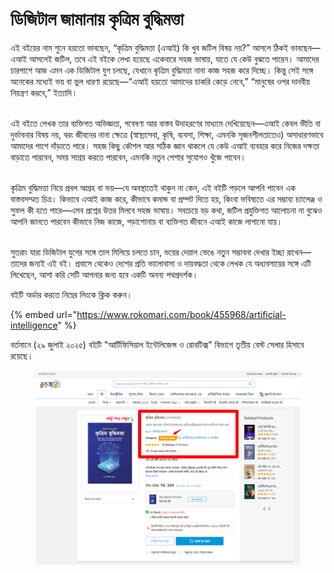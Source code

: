 # ডিজিটাল জামানায় কৃত্রিম বুদ্ধিমত্তা



এই বইয়ের নাম শুনে হয়তো ভাবছেন, “কৃত্রিম বুদ্ধিমত্তা (এআই) কি খুব জটিল বিষয় নয়?” আসলে ঠিকই ভাবছেন—এআই আসলেই জটিল, তবে এই বইকে লেখা হয়েছে একেবারে সহজ ভাষায়, যাতে যে কেউ বুঝতে পারেন। আমাদের চারপাশে আজ এমন এক ডিজিটাল যুগ চলছে, যেখানে কৃত্রিম বুদ্ধিমত্তা নানা কাজ সহজ করে দিচ্ছে। কিন্তু সেই সঙ্গে অনেকের মধ্যেই ভয় বা ভুল ধারণা রয়েছে—“এআই হয়তো আমাদের চাকরি কেড়ে নেবে,” “মানুষের ওপর দানবীয় নিয়ন্ত্রণ করবে,” ইত্যাদি।

\
এই বইতে লেখক তার ব্যক্তিগত অভিজ্ঞতা, গবেষণা আর বাস্তব উদাহরণের মাধ্যমে দেখিয়েছেন—এআই কেবল ভীতি বা দুর্ভাবনার বিষয় নয়, বরং জীবনের নানা ক্ষেত্রে (স্বাস্থ্যসেবা, কৃষি, ব্যবসা, শিক্ষা, এমনকি সৃজনশীলতাতেও) অসাধারণভাবে আমাদের পাশে দাঁড়াতে পারে। সহজ কিছু কৌশল আর সঠিক জ্ঞান থাকলে যে কেউ এআই ব্যবহার করে নিজের দক্ষতা বাড়াতে পারবেন, সময় সাশ্রয় করতে পারবেন, এমনকি নতুন পেশার সুযোগও খুঁজে পাবেন।

\
কৃত্রিম বুদ্ধিমত্তা নিয়ে প্রবল আগ্রহ বা ভয়—যে অবস্থাতেই থাকুন না কেন, এই বইটি পড়লে আপনি পাবেন এক বাস্তবসম্মত চিত্র। কিভাবে এআই কাজ করে, কীভাবে কমান্ড বা প্রম্পট দিতে হয়, কিংবা ভবিষ্যতে এর সম্ভাব্য চ্যালেঞ্জ ও সুফল কী হতে পারে—এসব প্রশ্নের উত্তর মিলবে সহজ ভাষায়। সবচেয়ে বড় কথা, জটিল প্রযুক্তিগত আলোচনা না বুঝেও আপনি জানতে পারবেন কীভাবে নিজ কাজে, পড়াশোনায় বা ব্যক্তিগত জীবনে এআই কাজে লাগানো যায়।

\
সুতরাং যারা ডিজিটাল যুগের সঙ্গে তাল মিলিয়ে চলতে চান, ভয়ের দেয়াল ভেঙে নতুন সম্ভাবনা দেখার ইচ্ছা রাখেন—তাদের জন্যই এই বই। প্রবাসে থেকেও দেশের প্রতি ভালোবাসা ও দায়বদ্ধতা থেকে লেখক যে অধ্যবসায়ের সঙ্গে এটি লিখেছেন, আশা করি সেটি আপনার জন্য হবে একটি অনন্য পথপ্রদর্শক।



বইটি অর্ডার করতে নিম্নের লিংকে ক্লিক করুন।&#x20;

{% embed url="https://www.rokomari.com/book/455968/artificial-intelligence" %}



বর্তমানে (২৯ জুলাই ২০২৫) বইটি "আর্টিফিসিয়াল ইন্টেলিজেন্স ও রোবটিক্স" বিভাগে তৃতীয় বেস্ট সেলার হিসাবে রয়েছে।&#x20;

<figure><img src="../.gitbook/assets/image.png" alt=""><figcaption></figcaption></figure>
